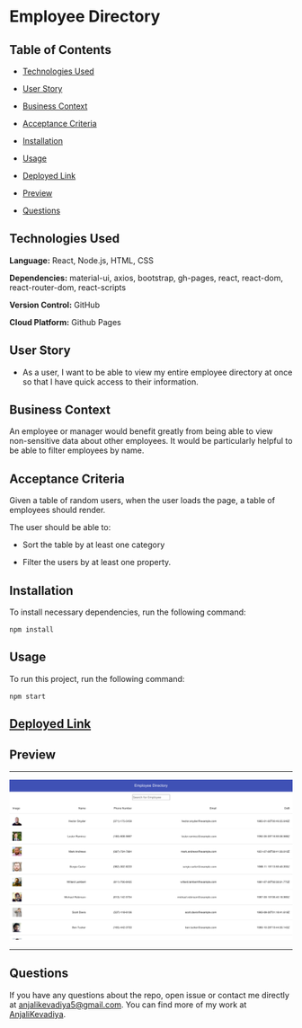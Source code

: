 # Employee Directory

## Table of Contents

- [Technologies Used](#technologies-used)

- [User Story](#user-story)

- [Business Context](#business-context)

- [Acceptance Criteria](#acceptance-criteria)

- [Installation](#installation)

- [Usage](#usage)

- [Deployed Link](#deployed-link)

- [Preview](#preview)

- [Questions](#questions)

## Technologies Used

**Language:** React, Node.js, HTML, CSS

**Dependencies:** material-ui, axios, bootstrap, gh-pages, react, react-dom, react-router-dom, react-scripts

**Version Control:** GitHub

**Cloud Platform:** Github Pages

## User Story

- As a user, I want to be able to view my entire employee directory at once so that I have quick access to their information.

## Business Context

An employee or manager would benefit greatly from being able to view non-sensitive data about other employees. It would be particularly helpful to be able to filter employees by name.

## Acceptance Criteria

Given a table of random users, when the user loads the page, a table of employees should render.

The user should be able to:

- Sort the table by at least one category

- Filter the users by at least one property.

## Installation

To install necessary dependencies, run the following command:

```
npm install
```

## Usage

To run this project, run the following command:

```
npm start
```

## [Deployed Link](https://anjalikevadiya.github.io/employee-directory/)

## Preview

---

<img src="./public/images/home.png">

---

## Questions

If you have any questions about the repo, open issue or contact me directly at [anjalikevadiya5@gmail.com](anjalikevadiya5@gmail.com). You can find more of my work at [AnjaliKevadiya](https://github.com/AnjaliKevadiya).
